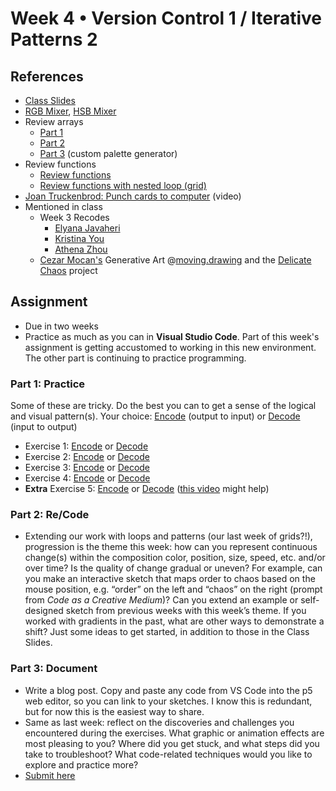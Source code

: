 # Week 4 • Version Control 1 / Iterative Patterns 2

## References

- [Class
  Slides](https://drive.google.com/drive/folders/1iH0ERUaMkSCn_7A9F4bnBWwMHJmu04ak?usp=sharing)
- [RGB Mixer](https://editor.p5js.org/enickles/full/uB9PBM-w4), [HSB
  Mixer](https://editor.p5js.org/enickles/full/yHAvJuEuB)
- Review arrays
  - [Part 1](https://editor.p5js.org/enickles/sketches/F6zHXMyZZ)
  - [Part 2](https://editor.p5js.org/enickles/sketches/kRdx-mV6z)
  - [Part 3]() (custom
    palette generator)
- Review functions
  - [Review functions](https://editor.p5js.org/enickles/sketches/wnOgIFj1f)
  - [Review functions with nested
    loop (grid)](https://editor.p5js.org/enickles/sketches/bTvU9p4pM)
- [Joan Truckenbrod: Punch cards to computer](https://vimeo.com/286992423) (video)
- Mentioned in class
  - Week 3 Recodes
    - [Elyana
    Javaheri](https://editor.p5js.org/enickles/full/xG5pVWW67)
    - [Kristina
    You](https://editor.p5js.org/enickles/full/eoP-IFRTa)
    - [Athena
    Zhou](https://editor.p5js.org/enickles/full/uJHDQVkWx)
  - [Cezar Mocan's](https://www.instagram.com/cezarmocan/) Generative Art
    @[moving.drawing](https://www.instagram.com/p/CViWcLSFNT9/) and the
    [Delicate Chaos](https://delicatechaos.cezar.io/p/introducing-delicate-chaos) project
  
## Assignment

- Due in two weeks
- Practice as much as you can in **Visual Studio Code**. Part of this week's
  assignment is getting accustomed to working in this new environment. The other
  part is continuing to practice programming.

### Part 1: Practice

Some of these are tricky. Do the best you can to get a sense of the logical and
visual pattern(s). Your choice:
[Encode](https://github.com/ellennickles/code-your-way-s24/blob/main/encode.md)
(output to input) or
[Decode](https://github.com/ellennickles/code-your-way-s24/blob/main/decode.md)
(input to output)

- Exercise 1: [Encode](https://editor.p5js.org/enickles/full/ioXnSfKXD) or
  [Decode](https://github.com/ellennickles/code-your-way-s24/blob/main/week4/decode1.js)
- Exercise 2: [Encode](https://editor.p5js.org/enickles/full/tuRBCkhGQ) or
  [Decode](https://github.com/ellennickles/code-your-way-s24/blob/main/week4/decode2.js)
- Exercise 3: [Encode](https://editor.p5js.org/enickles/full/kZzj9Atg1) or
  [Decode](https://github.com/ellennickles/code-your-way-s24/blob/main/week4/decode3.js)
- Exercise 4: [Encode](https://editor.p5js.org/enickles/full/Y_x3PiIpy) or
  [Decode](https://github.com/ellennickles/code-your-way-s24/blob/main/week4/decode4.js)
- **Extra** Exercise 5:
  [Encode](https://editor.p5js.org/enickles/full/2FIH2NzfY) or
  [Decode](https://github.com/ellennickles/code-your-way-s24/blob/main/week4/decode5.js)
  ([this video](https://thecodingtrain.com/challenges/77-recursion) might help)

### Part 2: Re/Code

- Extending our work with loops and patterns (our last week of grids?!),
  progression is the theme this week: how can you represent continuous change(s)
  within the composition color, position, size, speed, etc. and/or over time? Is
  the quality of change gradual or uneven? For example, can you make an
  interactive sketch that maps order to chaos based on the mouse position, e.g.
  “order” on the left and “chaos” on the right (prompt from _Code as a Creative
  Medium_)? Can you extend an example or self-designed sketch from previous
  weeks with this week’s theme. If you worked with gradients in the past, what
  are other ways to demonstrate a shift? Just some ideas to get started, in
  addition to those in the Class Slides.

### Part 3: Document

- Write a blog post. Copy and paste any code from VS Code into the p5 web
  editor, so you can link to your sketches. I know this is redundant, but for
  now this is the easiest way to share.
- Same as last week: reflect on the discoveries and challenges you encountered
  during the exercises. What graphic or animation effects are most pleasing to
  you? Where did you get stuck, and what steps did you take to troubleshoot?
  What code-related techniques would you like to explore and practice more?
- [Submit here](https://forms.gle/ec4VxRgt8CtAjDGU7)
